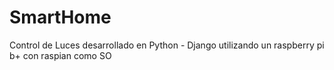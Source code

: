# SmartHome
Control de Luces desarrollado en Python - Django utilizando un raspberry pi b+ con raspian como SO
